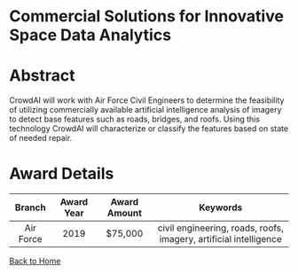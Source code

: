 
Commercial Solutions for Innovative Space Data Analytics
========================================================

# Abstract


CrowdAI will work with Air Force Civil Engineers to determine the feasibility of utilizing commercially available artificial intelligence analysis of imagery to detect base features such as roads, bridges, and roofs. Using this technology CrowdAI will characterize or classify the features based on state of needed repair.  

# Award Details

|Branch|Award Year|Award Amount|Keywords|
| :---: | :---: | :---: | :---: |
|Air Force|2019|$75,000|civil engineering, roads, roofs, imagery, artificial intelligence|
  
  


[Back to Home](https://github.com/chrischow/dod_sbir_awards/DJ/#1497)